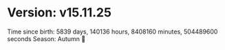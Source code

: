 # Version: v15.11.25
Time since birth: 5839 days, 140136 hours, 8408160 minutes, 504489600 seconds
Season: Autumn 🍁
